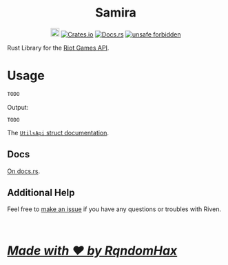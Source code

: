 <h1 align="center">
    Samira<br>
</h1>
<p align="center">
    <a href="https://github.com/RqndomHax/Samira/"><img src="https://cdn.communitydragon.org/latest/champion/Samira/square" width="20" height="20" alt="Samira Github"></a>
    <a href="https://crates.io/crates/samira"><img src="https://img.shields.io/crates/v/samira?style=flat-square&logo=rust" alt="Crates.io"></a>
    <a href="https://docs.rs/samira/"><img src="https://img.shields.io/badge/docs.rs-Samira-blue?style=flat-square&logo=read-the-docs&logoColor=white" alt="Docs.rs"></a>
    <a href="https://github.com/rust-secure-code/safety-dance/"><img src="https://img.shields.io/badge/unsafe-forbidden-green.svg?style=flat-square" alt="unsafe forbidden"></a>
</p>

Rust Library for the [Riot Games API](https://developer.riotgames.com/).
# Usage

```rust
TODO
```
Output:
```text
TODO
```

The [`UtilsApi` struct documentation](https://docs.rs/samira/latest/samira/utils_api/struct.UtilsApi.html).

## Docs

[On docs.rs](https://docs.rs/samira/).

## Additional Help

Feel free to [make an issue](https://github.com/RqndomHax/Samira/issues/new)
if you have any questions or troubles with Riven. 

<br>

# <u>_**Made with ❤️ by RqndomHax**_</u>
